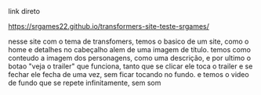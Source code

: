 link direto 

https://srgames22.github.io/transformers-site-teste-srgames/

nesse site com o tema de transfomers, temos o basico de um site, como o home e detalhes no cabeçalho alem de uma imagem de título. temos como conteudo a imagem dos personagens, como uma descrição, e por ultimo o botao "veja o trailer" que funciona, tanto que se clicar ele toca o trailer e se fechar ele fecha de uma vez, sem ficar tocando no fundo. e temos o video de fundo que se repete infinitamente, sem som 
